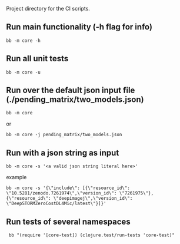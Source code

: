 Project directory for the CI scripts.

## Run main functionality (-h flag for info)
````
bb -m core -h
````

## Run all unit tests
````
bb -m core -u
````

## Run over the default json input file (./pending_matrix/two_models.json)
````
bb -m core
````
or 
````
bb -m core -j pending_matrix/two_models.json
````

## Run with a json string as input
````
bb -m core -s '<a valid json string literal here>'
````
example
````
bb -m core -s '{\"include\": [{\"resource_id\": \"10.5281/zenodo.7261974\",\"version_id\": \"7261975\"}, {\"resource_id\": \"deepimagej\",\"version_id\": \"DeepSTORMZeroCostDL4Mic/latest\"}]}'
````


## Run tests of several namespaces
````
 bb "(require '[core-test]) (clojure.test/run-tests 'core-test)"
````
